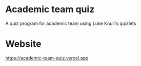 # Academic team quiz

A quiz program for academic team using Luke Knull's quizlets

# Website

https://academic-team-quiz.vercel.app

